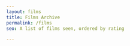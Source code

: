 ```yaml
---
layout: films
title: Films Archive
permalink: /films
seo: A list of films seen, ordered by rating

---
```

